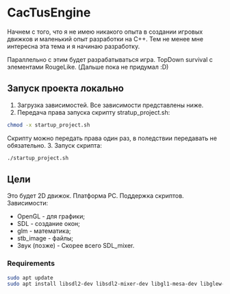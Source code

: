 # CacTusEngine

Начнем с того, что я не имею никакого опыта в создании игровых движков и маленький опыт разработки на C++.
Тем не менее мне интересна эта тема и я начинаю разработку.

Параллельно с этим будет разрабатываться игра. TopDown survival с элементами RougeLike. (Дальше пока не придумал :D)

## Запуск проекта локально
1. Загрузка зависимостей. Все зависимости представлены ниже.
2. Передача права запуска скрипту stratup_project.sh:
~~~bash
chmod -x startup_project.sh
~~~
Скрипту можно передать права один раз, в поледствии передавать не обязательно.
3. Запуск скрипта:
~~~bash
./startup_project.sh
~~~

## Цели

Это будет 2D движок. Платформа PC. Поддержка скриптов.
Зависимости:
- OpenGL - для графики;
- SDL - создание окон;
- glm - математика;
- stb_image - файлы;
- Звук (позже) - Скорее всего SDL_mixer.

### Requirements
~~~bash
sudo apt update
sudo apt install libsdl2-dev libsdl2-mixer-dev libgl1-mesa-dev libglew-dev libglew-dev libsdl2-image-dev libglm-dev
~~~